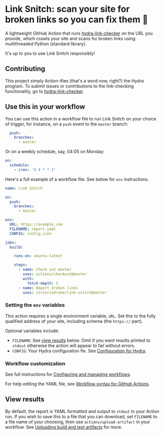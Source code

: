 # Link Snitch: scan your site for broken links so you can fix them 🔗

A lightweight GitHub Action that runs [hydra-link-checker](https://github.com/victoriadrake/hydra-link-checker) on the URL you provide, which crawls your site and scans for broken links using multithreaded Python (standard library).

It's up to you to use Link Snitch responsibly!

## Contributing

This project simply Action-ifies (that's a word now, right?) the Hydra program. To submit issues or contributions to the link-checking functionality, go to [hydra-link-checker](https://github.com/victoriadrake/hydra-link-checker).

## Use this in your workflow

You can use this action in a workflow file to run Link Snitch on your choice of trigger, for instance, on a `push` event to the `master` branch:

```yml
  push:
    branches:
      - master
```

Or on a weekly schedule, say, 04:05 on Monday:

```yml
on:
  schedule:
    - cron: '5 4 * * 1'
```

Here's a full example of a workflow file. See below for `env` instructions.

```yml
name: Link Snitch

on:
  push:
    branches:
      - master

env:
  URL: https://example.com
  FILENAME: report.yaml
  CONFIG: config.json

jobs:
  build:

    runs-on: ubuntu-latest

    steps:
      - name: Check out master
        uses: actions/checkout@master
        with:
          fetch-depth: 1
      - name: Report broken links
        uses: victoriadrake/link-snitch@master
```

### Setting the `env` variables

This action requires a single environment variable, `URL`. Set this to the fully qualified address of your site, including schema (the `https://` part).

Optional variables include:

- `FILENAME`: See [view results](#view-results) below. Omit if you want results printed to `stdout` otherwise the action will appear to fail without errors.
- `CONFIG`: Your Hydra configuration fle. See [Configuration for Hydra](https://github.com/victoriadrake/hydra-link-checker#configuration).

### Workflow customization

See full instructions for [Configuring and managing workflows](https://help.github.com/en/actions/configuring-and-managing-workflows).

For help editing the YAML file, see [Workflow syntax for GitHub Actions](https://help.github.com/en/actions/automating-your-workflow-with-github-actions/workflow-syntax-for-github-actions).

## View results

By default, the report is YAML formatted and output to `stdout` in your Action run. If you wish to save this to a file that you can download, set `FILENAME` to a file name of your choosing, then use `actions/upload-artifact` in your workflow. See [Uploading build and test artifacts](https://docs.github.com/en/actions/configuring-and-managing-workflows/persisting-workflow-data-using-artifacts#uploading-build-and-test-artifacts) for more.

